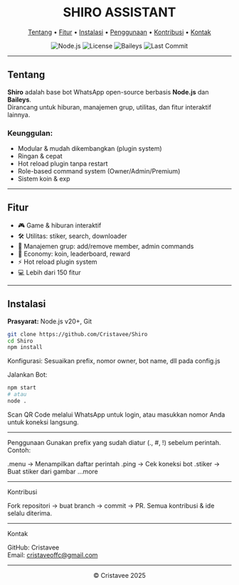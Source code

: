 <h1 align="center">SHIRO ASSISTANT</h1>

<p align="center">
<a href="#tentang">Tentang</a> •
<a href="#fitur">Fitur</a> •
<a href="#instalasi">Instalasi</a> •
<a href="#penggunaan">Penggunaan</a> •
<a href="#kontribusi">Kontribusi</a> •
<a href="#kontak">Kontak</a>
</p>

<p align="center">
<img src="https://img.shields.io/badge/Node.js-v20+-green" alt="Node.js">
<img src="https://img.shields.io/badge/License-MIT-blue" alt="License">
<img src="https://img.shields.io/badge/Baileys-v4-orange" alt="Baileys">
<img src="https://img.shields.io/github/last-commit/Cristavee/Shiro" alt="Last Commit">
</p>

<hr>

## Tentang

**Shiro** adalah base bot WhatsApp open-source berbasis **Node.js** dan **Baileys**.  
Dirancang untuk hiburan, manajemen grup, utilitas, dan fitur interaktif lainnya.

### Keunggulan:

- Modular & mudah dikembangkan (plugin system)
- Ringan & cepat
- Hot reload plugin tanpa restart
- Role-based command system (Owner/Admin/Premium)
- Sistem koin & exp

<hr>

## Fitur

- 🎮 Game & hiburan interaktif
- 🛠️ Utilitas: stiker, search, downloader
- 👥 Manajemen grup: add/remove member, admin commands
- 💎 Economy: koin, leaderboard, reward
- ⚡ Hot reload plugin system
- 💻 Lebih dari 150 fitur
<hr>

## Instalasi

**Prasyarat:** Node.js v20+, Git

```bash
git clone https://github.com/Cristavee/Shiro
cd Shiro
npm install
```

Konfigurasi:
Sesuaikan prefix, nomor owner, bot name, dll pada config.js

Jalankan Bot:

```bash
npm start
# atau
node .
```

Scan QR Code melalui WhatsApp untuk login, atau masukkan nomor Anda untuk koneksi langsung.

<hr>Penggunaan
Gunakan prefix yang sudah diatur (., #, !) sebelum perintah.
Contoh:

.menu → Menampilkan daftar perintah
.ping → Cek koneksi bot
.stiker → Buat stiker dari gambar
...more

<hr>Kontribusi

Fork repositori → buat branch → commit → PR.
Semua kontribusi & ide selalu diterima.

<hr>Kontak

GitHub: Cristavee     
Email: cristaveoffc@gmail.com

<hr><p align="center">© Cristavee 2025</p>
